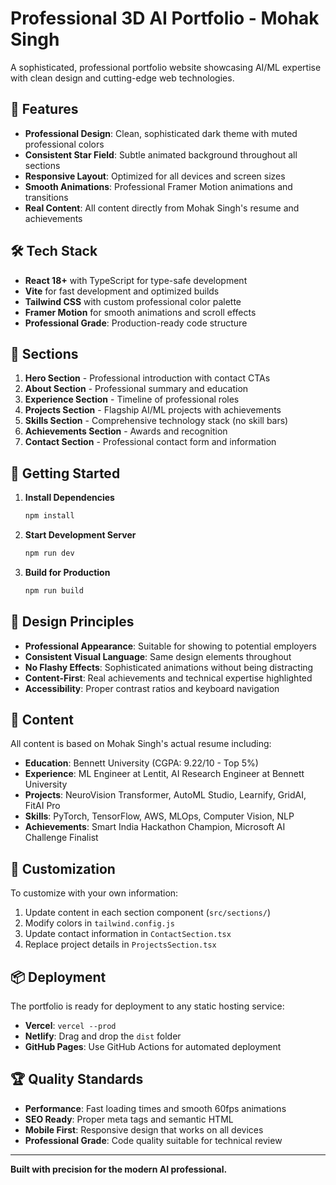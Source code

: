 # Professional 3D AI Portfolio - Mohak Singh

A sophisticated, professional portfolio website showcasing AI/ML expertise with clean design and cutting-edge web technologies.

## 🌟 Features

- **Professional Design**: Clean, sophisticated dark theme with muted professional colors
- **Consistent Star Field**: Subtle animated background throughout all sections
- **Responsive Layout**: Optimized for all devices and screen sizes
- **Smooth Animations**: Professional Framer Motion animations and transitions
- **Real Content**: All content directly from Mohak Singh's resume and achievements

## 🛠️ Tech Stack

- **React 18+** with TypeScript for type-safe development
- **Vite** for fast development and optimized builds
- **Tailwind CSS** with custom professional color palette
- **Framer Motion** for smooth animations and scroll effects
- **Professional Grade**: Production-ready code structure

## 📱 Sections

1. **Hero Section** - Professional introduction with contact CTAs
2. **About Section** - Professional summary and education
3. **Experience Section** - Timeline of professional roles
4. **Projects Section** - Flagship AI/ML projects with achievements
5. **Skills Section** - Comprehensive technology stack (no skill bars)
6. **Achievements Section** - Awards and recognition
7. **Contact Section** - Professional contact form and information

## 🚀 Getting Started

1. **Install Dependencies**
   ```bash
   npm install
   ```

2. **Start Development Server**
   ```bash
   npm run dev
   ```

3. **Build for Production**
   ```bash
   npm run build
   ```

## 🎨 Design Principles

- **Professional Appearance**: Suitable for showing to potential employers
- **Consistent Visual Language**: Same design elements throughout
- **No Flashy Effects**: Sophisticated animations without being distracting
- **Content-First**: Real achievements and technical expertise highlighted
- **Accessibility**: Proper contrast ratios and keyboard navigation

## 📄 Content

All content is based on Mohak Singh's actual resume including:

- **Education**: Bennett University (CGPA: 9.22/10 - Top 5%)
- **Experience**: ML Engineer at Lentit, AI Research Engineer at Bennett University
- **Projects**: NeuroVision Transformer, AutoML Studio, Learnify, GridAI, FitAI Pro
- **Skills**: PyTorch, TensorFlow, AWS, MLOps, Computer Vision, NLP
- **Achievements**: Smart India Hackathon Champion, Microsoft AI Challenge Finalist

## 🔧 Customization

To customize with your own information:

1. Update content in each section component (`src/sections/`)
2. Modify colors in `tailwind.config.js`
3. Update contact information in `ContactSection.tsx`
4. Replace project details in `ProjectsSection.tsx`

## 📦 Deployment

The portfolio is ready for deployment to any static hosting service:

- **Vercel**: `vercel --prod`
- **Netlify**: Drag and drop the `dist` folder
- **GitHub Pages**: Use GitHub Actions for automated deployment

## 🏆 Quality Standards

- **Performance**: Fast loading times and smooth 60fps animations
- **SEO Ready**: Proper meta tags and semantic HTML
- **Mobile First**: Responsive design that works on all devices
- **Professional Grade**: Code quality suitable for technical review

---

**Built with precision for the modern AI professional.**
